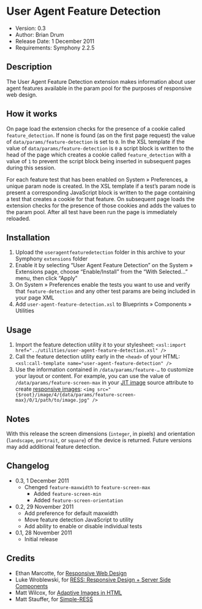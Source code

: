 # User Agent Feature Detection

* Version: 0.3
* Author: Brian Drum
* Release Date: 1 December 2011
* Requirements: Symphony 2.2.5

## Description

The User Agent Feature Detection extension makes information about user agent features available in the param pool for the purposes of responsive web design.

## How it works

On page load the extension checks for the presence of a cookie called `feature_detection`. If none is found (as on the first page request) the value of `data/params/feature-detection` is set to `0`. In the XSL template if the value of `data/params/feature-detection` is `0` a script block is written to the head of the page which creates a cookie called `feature_detection` with a value of `1` to prevent the script block being inserted in subsequent pages during this session.

For each feature test that has been enabled on System » Preferences, a unique param node is created. In the XSL template if a test’s param node is present a corresponding JavaScript block is written to the page containing a test that creates a cookie for that feature. On subsequent page loads the extension checks for the presence of those cookies and adds the values to the param pool. After all test have been run the page is immediately reloaded.

## Installation

1. Upload the `useragentfeaturedetection` folder in this archive to your Symphony `extensions` folder
2. Enable it by selecting “User Agent Feature Detection” on the System » Extensions page, choose “Enable/Install” from the “With Selected…” menu, then click “Apply”
3. On System » Preferences enable the tests you want to use and verify that `feature-detection` and any other test params are being included in your page XML
4. Add `user-agent-feature-detection.xsl` to Blueprints » Components » Utilities

## Usage

1. Import the feature detection utility it to your stylesheet: `<xsl:import href="../utilities/user-agent-feature-detection.xsl" />`
2. Call the feature detection utility early in the `<head>` of your HTML: `<xsl:call-template name="user-agent-feature-detection" />`
3. Use the information contained in `/data/params/feature-…` to customize your layout or content. For example, you can use the value of `/data/params/feature-screen-max` in your [JIT image](http://symphony-cms.com/learn/concepts/view/jit-image-manipulation/) source attribute to create [responsive images](http://unstoppablerobotninja.com/entry/responsive-images/): `<img src="{$root}/image/4/{data/params/feature-screen-max}/0/1/path/to/image.jpg" />`

## Notes

With this release the screen dimensions (`integer`, in pixels) and orientation (`landscape`, `portrait`, or `square`) of the device is returned. Future versions may add additional feature detection.

## Changelog

* 0.3, 1 December 2011
  * Chenged `feature-maxwidth` to `feature-screen-max`
	* Added `feature-screen-min`
	* Added `feature-screen-orientation`
* 0.2, 29 November 2011
	* Add preference for default maxwidth
	* Move feature detection JavaScript to utility
	* Add ability to enable or disable individual tests
* 0.1, 28 November 2011
	* Initial release

## Credits

* Ethan Marcotte, for [Responsive Web Design](http://www.alistapart.com/articles/responsive-web-design/)
* Luke Wroblewski, for [RESS: Responsive Design + Server Side Components](http://www.lukew.com/ff/entry.asp?1392)
* Matt Wilcox, for [Adaptive Images in HTML](http://adaptive-images.com/)
* Matt Stauffer, for [Simple-RESS](https://github.com/jiolasa/Simple-RESS)
